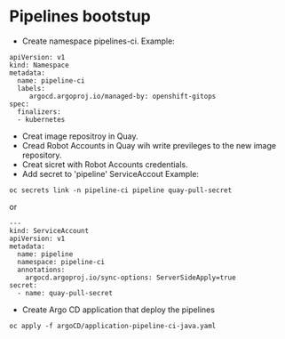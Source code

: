 # Pipelines bootstup


* Create namespace pipelines-ci.
Example:
```
apiVersion: v1
kind: Namespace
metadata:
  name: pipeline-ci
  labels:
     argocd.argoproj.io/managed-by: openshift-gitops
spec:
  finalizers:
  - kubernetes
```
* Creat image repositroy in Quay.
* Cread Robot Accounts in Quay wih write previleges to the new image repository.
* Creat sicret with Robot Accounts credentials.
* Add secret to 'pipeline' ServiceAccout
Example:
```
oc secrets link -n pipeline-ci pipeline quay-pull-secret
```
or
```
---
kind: ServiceAccount
apiVersion: v1
metadata:
  name: pipeline
  namespace: pipeline-ci
  annotations:
    argocd.argoproj.io/sync-options: ServerSideApply=true
secret:
  - name: quay-pull-secret
```

* Create Argo CD application that deploy the pipelines
```
oc apply -f argoCD/application-pipeline-ci-java.yaml
```
